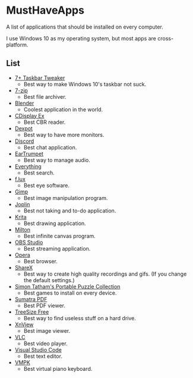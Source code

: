 # MustHaveApps
A list of applications that should be installed on every computer.

I use Windows 10 as my operating system, but most apps are cross-platform.

## List

* [7+ Taskbar Tweaker](https://rammichael.com/7-taskbar-tweaker)
  * Best way to make Windows 10's taskbar not suck.
* [7-zip](https://www.7-zip.org/)
  * Best file archiver.
* [Blender](https://www.blender.org/)
  * Coolest application in the world.
* [CDisplay Ex](http://www.cdisplayex.com/)
  * Best CBR reader.
* [Dexpot](https://dexpot.de/)
  * Best way to have more monitors.
* [Discord](https://discordapp.com/)
  * Best chat application.
* [EarTrumpet](https://www.microsoft.com/en-us/p/eartrumpet/9nblggh516xp)
  * Best way to manage audio.
* [Everything](https://www.voidtools.com/)
  * Best search.
* [f.lux](https://justgetflux.com/)
  * Best eye software.
* [Gimp](https://www.gimp.org/)
  * Best image manipulation program.
* [Joplin](https://joplin.cozic.net/)
  * Best not taking and to-do application.
* [Krita](https://krita.org)
  * Best drawing application.
* [Milton](https://github.com/serge-rgb/milton)
  * Best infinite canvas program.
* [OBS Studio](https://obsproject.com/)
  * Best streaming application.
* [Opera](https://www.opera.com/)
  * Best browser.
* [ShareX](https://getsharex.com/)
  * Best way to create high quality recordings and gifs. (If you change the default settings.)
* [Simon Tatham's Portable Puzzle Collection](https://www.chiark.greenend.org.uk/~sgtatham/puzzles/)
  * Best games to install on every device.
* [Sumatra PDF](https://www.sumatrapdfreader.org/free-pdf-reader.html)
  * Best PDF viewer.
* [TreeSize Free](https://www.jam-software.com/treesize_free/)
  * Best way to find useless stuff on a hard drive. 
* [XnView](https://www.xnview.com/en/)
  * Best image viewer.
* [VLC](https://www.videolan.org/vlc/index.html)
  * Best video player.
* [Visual Studio Code](https://code.visualstudio.com/)
  * Best text editor.
* [VMPK](http://vmpk.sourceforge.net/)
  * Best virtual piano keyboard.
